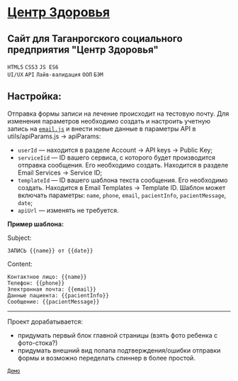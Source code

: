 # <a href="https://artyemsavchenko.github.io/mrc-zdorovie/index.html" target="_blank">Центр Здоровья</a>

## Сайт для Таганрогского социального предприятия "Центр Здоровья"
`HTML5` `CSS3` `JS ES6`  
`UI/UX` `API` `Лайв-валидация` `ООП` `БЭМ`  

**Настройка:**
---
Отправка формы записи на лечение происходит на тестовую почту.
Для изменения параметров необходимо создать и настроить учетную запись на [`email.js`](https://www.emailjs.com/) и внести новые данные в параметры API в utils/apiParams.js -> apiParams:
* `userId` — находится в разделе Account -> API keys -> Public Key; 
* `serviсeIid` — ID вашего сервиса, с которого будет производится отправка сообщения. Его необходимо создать. Находится в разделе Email Services -> Service ID;
* `templateId` — ID вашего шаблона текста сообщения. Его необходимо создать. Находится в Email Templates -> Template ID.
Шаблон может включать параметры: `name`, `phone`, `email`, `pacientInfo`, `pacientMessage`, `date`;
* `apiUrl` — изменять не требуется.

**Пример шаблона:**

Subject:
```
ЗАПИСЬ {{name}} от {{date}}  
```
Content:
```
Контактное лицо: {{name}}  
Телефон: {{phone}}  
Электронная почта: {{email}}  
Данные пациента: {{pacientInfo}}  
Сообщение: {{pacientMessage}}
```
---
Проект дорабатывается:
* придумать первый блок главной страницы (взять фото ребенка с фото-стока?)
* придумать внешний вид попапа подтверждения/ошибки отправки формы и возможно переделать спиннер в более простой.

<a href="https://artyemsavchenko.github.io/mrc-zdorovie/index.html" target="_blank">`Демо`</a>
